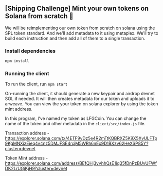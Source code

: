 ## [Shipping Challenge] Mint your own tokens on Solana from scratch 🚀

We will be reimplementing our own token from scratch on solana using the SPL token standard. And we'll add metadata to it using metaplex. We'll try to build each instruction and then add all of them to a single transaction. 



### Install dependencies

```bash
npm install
```

### Running the client

To run the client, run ```npm start```

On-running the client, it should generate a new keypair and airdrop devnet SOL if needed. It will then creates metadata for our token and uploads it to arweave. You can view the your token on solana explorer by using the token mint address.

In this program, I've named my token as LFGCoin. You can change the name of the token  and other metadata in the ```client/src/index.js``` file.



Transaction address - https://explorer.solana.com/tx/4ETF9vDz5e4R2mTtKQBRXZ5K9X5XvULFTp9KgMNXizEieq4v4nz5DMJFSE4rcjM5WRh6nEx9D1BXzv62HeXSP85Y?cluster=devnet

Token Mint address - https://explorer.solana.com/address/BEfQHj3vvhhQsE1iq35fDnPzBUvUFWfDK2LrUGjKjH9?cluster=devnet